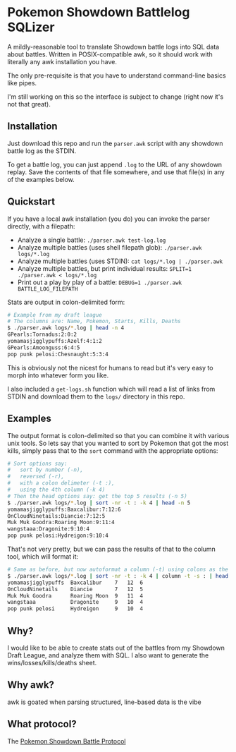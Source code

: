 # Pokemon Showdown Battlelog SQLizer
A mildly-reasonable tool to translate Showdown battle logs into SQL data about battles. Written in
POSIX-compatible awk, so it should work with literally any awk installation you have.

The only pre-requisite is that you have to understand command-line basics like pipes.

I'm still working on this so the interface is subject to change (right now it's not that great).

## Installation
Just download this repo and run the `parser.awk` script with any showdown battle log as the STDIN.

To get a battle log, you can just append `.log` to the URL of any showdown replay. Save the contents
of that file somewhere, and use that file(s) in any of the examples below.

## Quickstart
If you have a local awk installation (you do) you can invoke the parser directly, with a filepath:

* Analyze a single battle: `./parser.awk test-log.log`
* Analyze multiple battles (uses shell filepath glob): `./parser.awk logs/*.log`
* Analyze multiple battles (uses STDIN): `cat logs/*.log | ./parser.awk`
* Analyze multiple battles, but print individual results: `SPLIT=1 ./parser.awk < logs/*.log`
* Print out a play by play of a battle: `DEBUG=1 ./parser.awk BATTLE_LOG_FILEPATH`

Stats are output in colon-delimited form:
```sh
# Example from my draft league
# The columns are: Name, Pokemon, Starts, Kills, Deaths
$ ./parser.awk logs/*.log | head -n 4
GPearls:Tornadus:2:0:2
yomamasjigglypuffs:Azelf:4:1:2
GPearls:Amoonguss:6:4:5
pop punk pelosi:Chesnaught:5:3:4
```

This is obviously not the nicest for humans to read but it's very easy to morph into whatever form
you like.

I also included a `get-logs.sh` function which will read a list of links from STDIN and download
them to the `logs/` directory in this repo.

## Examples
The output format is colon-delimited so that you can combine it with various unix tools. So lets say
that you wanted to sort by Pokemon that got the most kills, simply pass that to the `sort` command
with the appropriate options:

```sh
# Sort options say:
#   sort by number (-n),
#   reversed (-r),
#   with a colon delimeter (-t :),
#   using the 4th column (-k 4)
# Then the head options say: get the top 5 results (-n 5)
$ ./parser.awk logs/*.log | sort -nr -t : -k 4 | head -n 5
yomamasjigglypuffs:Baxcalibur:7:12:6
OnCloudNinetails:Diancie:7:12:5
Muk Muk Goodra:Roaring Moon:9:11:4
wangstaaa:Dragonite:9:10:4
pop punk pelosi:Hydreigon:9:10:4
```

That's not very pretty, but we can pass the results of that to the column tool, which will format
it:
```sh
# Same as before, but now autoformat a column (-t) using colons as the delimeter (-s :)
$ ./parser.awk logs/*.log | sort -nr -t : -k 4 | column -t -s : | head -5
yomamasjigglypuffs  Baxcalibur    7   12  6
OnCloudNinetails    Diancie       7   12  5
Muk Muk Goodra      Roaring Moon  9   11  4
wangstaaa           Dragonite     9   10  4
pop punk pelosi     Hydreigon     9   10  4
```

## Why?
I would like to be able to create stats out of the battles from my Showdown Draft League, and
analyze them with SQL. I also want to generate the wins/losses/kills/deaths sheet.

## Why awk?
awk is goated when parsing structured, line-based data is the vibe

## What protocol?
The [Pokemon Showdown Battle Protocol](https://github.com/smogon/pokemon-showdown/blob/master/sim/SIM-PROTOCOL.md)
